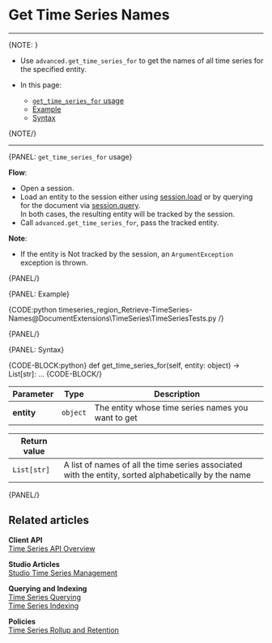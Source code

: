 ﻿# Get Time Series Names
---

{NOTE: }

* Use `advanced.get_time_series_for` to get the names of all time series for the specified entity.

* In this page:   
  * [`get_time_series_for` usage](../../../../../document-extensions/timeseries/client-api/session/get/get-names#get_time_series_for-usage)
  * [Example](../../../../../document-extensions/timeseries/client-api/session/get/get-names#example)  
  * [Syntax](../../../../../document-extensions/timeseries/client-api/session/get/get-names#syntax)

{NOTE/}

---

{PANEL: `get_time_series_for` usage}

**Flow**:  

* Open a session.
* Load an entity to the session either using [session.load](../../../../../client-api/session/loading-entities#load) 
  or by querying for the document via [session.query](../../../../../client-api/session/querying/how-to-query).  
  In both cases, the resulting entity will be tracked by the session.
* Call `advanced.get_time_series_for`, pass the tracked entity.

**Note**:  

* If the entity is Not tracked by the session, an `ArgumentException` exception is thrown.

{PANEL/}

{PANEL: Example}

{CODE:python timeseries_region_Retrieve-TimeSeries-Names@DocumentExtensions\TimeSeries\TimeSeriesTests.py /}  

{PANEL/}

{PANEL: Syntax}

{CODE-BLOCK:python}
def get_time_series_for(self, entity: object) -> List[str]:
    ...
{CODE-BLOCK/}
 
| Parameter    | Type  | Description                                         |
|--------------|-------|-----------------------------------------------------|
| **entity** | `object` | The entity whose time series names you want to get |

| Return value   |                                                                                                   |
|----------------|---------------------------------------------------------------------------------------------------|
| `List[str]` | A list of names of all the time series associated with the entity, sorted alphabetically by the name |

{PANEL/}

## Related articles

**Client API**  
[Time Series API Overview](../../../../../document-extensions/timeseries/client-api/overview)  

**Studio Articles**  
[Studio Time Series Management](../../../../../studio/database/document-extensions/time-series)  

**Querying and Indexing**  
[Time Series Querying](../../../../../document-extensions/timeseries/querying/overview-and-syntax)  
[Time Series Indexing](../../../../../document-extensions/timeseries/indexing)  

**Policies**  
[Time Series Rollup and Retention](../../../../../document-extensions/timeseries/rollup-and-retention)  
